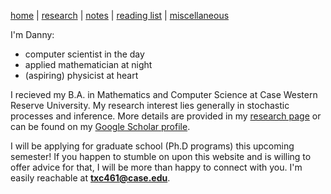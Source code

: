 [home](./index.html)  |  [research](./research.html)  |  [notes](./notes.html)  |  [reading list](./reading_list.html)  |  [miscellaneous](./miscellaneous.html)


I'm Danny:

- computer scientist in the day
- applied mathematician at night
- (aspiring) physicist at heart

I recieved my B.A. in Mathematics and Computer Science at Case Western Reserve University. My research interest lies generally in stochastic processes and inference. More details are provided in my [research page](./research.html) or can be found on my [Google Scholar profile](https://scholar.google.com/citations?hl=en&user=W72N33YAAAAJ).

I will be applying for graduate school (Ph.D programs) this upcoming semester! If you happen to stumble on upon this website and is willing to offer advice for that, I will be more than happy to connect with you. I'm easily reachable at **txc461@case.edu**. 
